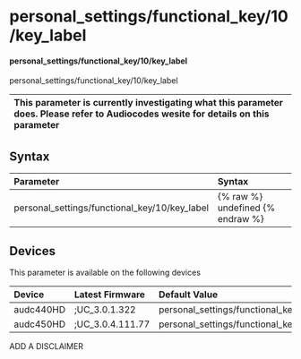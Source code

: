 ﻿---
description: personal_settings/functional_key/10/key_label
search: false
---

# personal_settings/functional_key/10/key_label

#### personal_settings/functional_key/10/key_label

personal_settings/functional_key/10/key_label


| This parameter is currently investigating what this parameter does. Please refer to Audiocodes wesite for details on this parameter | 
| :--- |

## Syntax
| Parameter | Syntax |
| :--- | :--- |
|personal_settings/functional_key/10/key_label | {% raw %} undefined {% endraw %}|

## Devices
This parameter is available on the following devices

| Device | Latest Firmware | Default Value |
|:---|:---|:---|
| audc440HD | ;UC_3.0.1.322 | personal_settings/functional_key/10/key_label= 
| audc450HD | ;UC_3.0.4.111.77 | personal_settings/functional_key/10/key_label= 

ADD A DISCLAIMER
